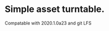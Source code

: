 Simple asset turntable.
=====================================================

Compatable with 2020.1.0a23 and git LFS
